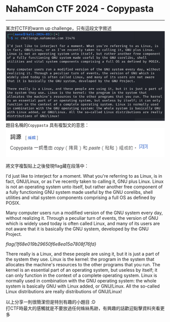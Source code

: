 # NahamCon CTF 2024 - Copypasta   
 --- 
某次打CTF的warm up challenge，只有這段文字敘述   
![image.png](files/image.png)    
題目名稱的`Copypasta` 具有複製文的意思：   
![image.png](files/image_o.png)    
   
將文字複製貼上之後發現flag藏在段落中：   
   
I'd just like to interject for a moment. What you're referring to as Linux, is in fact, GNU/Linux, or as I've recently taken to calling it, GNU plus Linux. Linux is not an operating system unto itself, but rather another free component of a fully functioning GNU system made useful by the GNU corelibs, shell utilities and vital system components comprising a full OS as defined by POSIX.

Many computer users run a modified version of the GNU system every day, without realizing it. Through a peculiar turn of events, the version of GNU which is widely used today is often called Linux, and many of its users are not aware that it is basically the GNU system, developed by the GNU Project.

*flag{1f68e019b29650f6e8ea15a7808f76fd}*

There really is a Linux, and these people are using it, but it is just a part of the system they use. Linux is the kernel: the program in the system that allocates the machine's resources to the other programs that you run. The kernel is an essential part of an operating system, but useless by itself; it can only function in the context of a complete operating system. Linux is normally used in combination with the GNU operating system: the whole system is basically GNU with Linux added, or GNU/Linux. All the so-called Linux distributions are really distributions of GNU/Linux!   
   
以上分享一則很簡潔但是特別有趣的小題目 :D   
打CTF時最大的感觸就是不要放過任何蛛絲馬跡，有興趣的話歡迎點擊資料夾看更多   
